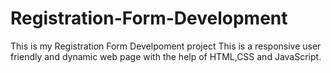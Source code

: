 # Registration-Form-Development
This is my Registration Form Develpoment project This is a responsive user friendly and dynamic web page with the help of HTML,CSS and JavaScript.


